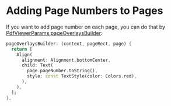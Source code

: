 # Adding Page Numbers to Pages

If you want to add page number on each page, you can do that by [PdfViewerParams.pageOverlaysBuilder](https://pub.dev/documentation/pdfrx/latest/pdfrx/PdfViewerParams/pageOverlaysBuilder.html):

```dart
pageOverlaysBuilder: (context, pageRect, page) {
  return [
    Align(
      alignment: Alignment.bottomCenter,
      child: Text(
        page.pageNumber.toString(),
        style: const TextStyle(color: Colors.red),
      ),
    ),
  ];
},
```
